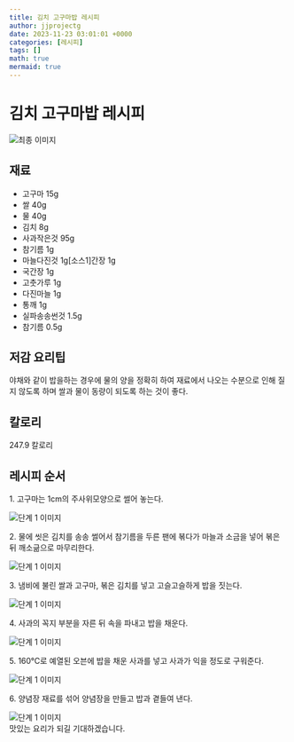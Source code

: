 ```yaml
---
title: 김치 고구마밥 레시피
author: jjprojectg
date: 2023-11-23 03:01:01 +0000
categories: [레시피]
tags: []
math: true
mermaid: true
---
```

<meta name="og:type" content="website"/>
<meta charset="UTF-8"/>
<div class="header">
  <h1>김치 고구마밥 레시피</h1>
</div>

<div class="container my-4">
  <div class="row">
    <div class="col-12 col-md-6">
      <div class="recipe-image">
        <img src="http://www.foodsafetykorea.go.kr/uploadimg/20141117/20141117053546_1416213346049.jpg" class="step-image" alt="최종 이미지"/>
      </div>
    </div>
    <div class="col-12 col-md-6">
      <div class="ingredients">
        <h2>재료</h2>
        <ul class="card">
          <li> 고구마 15g </li>
          <li>  쌀 40g </li>
          <li>  물 40g </li>
          <li>  김치 8g </li>
          <li>  사과작은것 95g </li>
          <li>  참기름 1g </li>
          <li>  마늘다진것 1g[소스1]간장 1g </li>
          <li>  국간장 1g </li>
          <li>  고춧가루 1g </li>
          <li>  다진마늘 1g </li>
          <li>  통깨 1g </li>
          <li>  실파송송썬것 1.5g </li>
          <li>  참기름 0.5g </li>
</ul>
      </div>
    </div>
    <div class="col-12 col-md-6">
      <div class="ingredients">
        <h2>저감 요리팁</h2>
        <div class="card"> 
          <p>
            야채와 같이 밥을하는 경우에 물의 양을 정확히 하여 재료에서 나오는 수분으로 인해 질지 않도록 하며 쌀과 물이 동량이 되도록 하는 것이 좋다.
          </p>
        </div>
      </div>
      <div class="ingredients">
        <h2>칼로리</h2>
        <div class="card"> 
          <p>
            247.9 칼로리
          </p>
        </div>
      </div>
    </div>
  </div>

  <h2 class="my-4">레시피 순서</h2>
  <div class="card recipe-card">
    <div class="card-body recipe-step">
      <p class="card-text step-description">1. 고구마는 1cm의 주사위모양으로 썰어 놓는다.</p>
      <img src="http://www.foodsafetykorea.go.kr/uploadimg/cook/909-1.jpg" alt="단계 1 이미지" class="step-image"/>
    </div>
  </div>
  <div class="card recipe-card">
    <div class="card-body recipe-step">
      <p class="card-text step-description">2. 물에 씻은 김치를 송송 썰어서 참기름을 두른 팬에 볶다가 마늘과 소금을 넣어 볶은 뒤 깨소긂으로 마무리한다.</p>
      <img src="http://www.foodsafetykorea.go.kr/uploadimg/cook/909-2.jpg" alt="단계 1 이미지" class="step-image"/>
    </div>
  </div>
  <div class="card recipe-card">
    <div class="card-body recipe-step">
      <p class="card-text step-description">3. 냄비에 불린 쌀과 고구마, 볶은 김치를 넣고 고슬고슬하게 밥을 짓는다.</p>
      <img src="http://www.foodsafetykorea.go.kr/uploadimg/cook/909-3.jpg" alt="단계 1 이미지" class="step-image"/>
    </div>
  </div>
  <div class="card recipe-card">
    <div class="card-body recipe-step">
      <p class="card-text step-description">4. 사과의 꼭지 부분을 자른 뒤 속을 파내고 밥을 채운다.</p>
      <img src="http://www.foodsafetykorea.go.kr/uploadimg/cook/909-4.jpg" alt="단계 1 이미지" class="step-image"/>
    </div>
  </div>
  <div class="card recipe-card">
    <div class="card-body recipe-step">
      <p class="card-text step-description">5.  160℃로 예열된 오븐에 밥을 채운 사과를 넣고 사과가 익을 정도로 구워준다.</p>
      <img src="http://www.foodsafetykorea.go.kr/uploadimg/cook/909-5.jpg" alt="단계 1 이미지" class="step-image"/>
    </div>
  </div>
  <div class="card recipe-card">
    <div class="card-body recipe-step">
      <p class="card-text step-description">6. 양념장 재료를 섞어 양념장을 만들고 밥과 곁들여 낸다.</p>
      <img src="http://www.foodsafetykorea.go.kr/uploadimg/cook/909-6.jpg" alt="단계 1 이미지" class="step-image"/>
    </div>
  </div>

</div>
맛있는 요리가 되길 기대하겠습니다.
